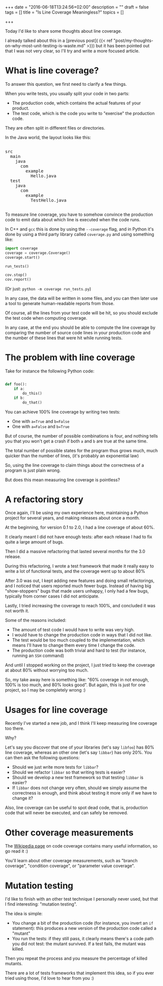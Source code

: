 +++
date = "2016-06-18T13:24:56+02:00"
description = ""
draft = false
tags = []
title = "Is Line Coverage Meaningless?"
topics = []

+++

Today I'd like to share some thoughts about line coverage.

I already talked about this in a [previous post](
{{< ref "post/my-thoughts-on-why-most-unit-testing-is-waste.md" >}})
but it has been pointed out that I was not very clear, so I'll try
and write a more focused article.

<!--more-->

# What is line coverage?

To answer this question, we first need to clarify a few things.

When you write tests, you usually split your code in two parts:

* The production code, which contains the actual features of your product.
* The test code, which is the code you write to "exercise" the production code.

They are often split in different files or directories.

In the Java world, the layout looks like this:

<pre>

src
  main
    java
      com
        example
          Hello.java
  test
    java
      com
        example
          TestHello.java

</pre>

To measure line coverage, you have to somehow convince the production code
to emit data about which line is executed when the code runs.

In C++ and `gcc` this is done by using the `--coverage` flag, and in Python it's
done by using a third party library called `coverage.py` and using something
like:

```python
import coverage
coverage = coverage.Coverage()
coverage.start()

run_tests()

cov.stop()
cov.report()

```

(Or just: `python -m coverage run_tests.py`)

In any case, the data will be written in some files, and you can
then later use a tool to generate human-readable reports from those.

Of course, all the lines from your test code will be hit, so you should
exclude the test code when computing coverage.

In any case, at the end you should be able to compute the line coverage
by comparing the number of source code lines in your production code
and the number of these lines that were hit while running tests.


# The problem with line coverage

Take for instance the following Python code:

```python

def foo():
    if a:
        do_this()
    if b:
        do_that()
```

You can achieve 100% line coverage by writing two tests:

* One with `a=True` and `b=False`
* One with `a=False` and `b=True`

But of course, the number of possible combinations is four,
and nothing tells you that you won't get a crash if both `a` and
`b` are true at the same time.

The total number of possible states for the program thus grows
much, much quicker than the number of lines, (it's probably
an exponential law)

So, using the line coverage to claim things about the
correctness of a program is just plain wrong.

But does this mean measuring line coverage is pointless?

# A refactoring story

Once again, I'll be using my own experience here, maintaining a Python project
for several years, and making releases about once a month.

At the beginning, for version 0.1 to 2.0, I had a line coverage of about 60%.

It clearly meant I did not have enough tests: after each release I had to fix
quite a large amount of bugs.

Then I did a massive refactoring that lasted several months for the 3.0
release.

During this refactoring, I wrote a test framework that made it really easy to
write a lot of functional tests, and the coverage went up to about 80%

After 3.0 was out, I kept adding new features and doing small refactorings, and
I noticed that users reported much fewer bugs. Instead of having big
"show-stoppers" bugs that made users unhappy, I only had a few bugs,
typically from corner cases I did not anticipate.

Lastly, I tried increasing the coverage to reach 100%, and concluded it was not
worth it.

Some of the reasons included:

* The amount of test code I would have to write was very high.
* I would have to change the production code in ways that I
  did not like.
* The test would be too much coupled to the implementation, which means
  I'll have to change them every time I change the code.
* The production code was both trivial and hard to test (for instance,
  running an `SSH` command)

And until I stopped working on the project, I just tried to keep the coverage at
about 80% without worrying too much.

So, my take away here is something like: "60% coverage in not enough, 100% is
too much, and 80% looks good". But again, this is just for one project, so I may
be completely wrong :)

# Usages for line coverage

Recently I've started a new job, and I think I'll keep measuring line coverage
too there.

Why?

Let's say you discover that one of your libraries (let's say `libfoo`) has
80% line coverage, whereas an other one (let's say `libbar`) has only
20%. You can then ask the following questions:

* Should we just write more tests for `libbar`?
* Should we refactor `libbar` so that writing tests is easier?
* Should we develop a new test framework so that testing `libbar` is easier?
* If `libbar` does not change very often, should we simply assume the
  correctness is enough, and think about testing it more only if we have to
  change it?


Also, line coverage can be useful to spot dead code, that is, production code
that will never be executed, and can safely be removed.

# Other coverage measurements

The [Wikipedia page](https://en.wikipedia.org/wiki/Code_coverage) on code
coverage contains many useful information, so go read it :)

You'll learn about other coverage measurements, such as "branch coverage",
"condition coverage", or "parameter value coverage".

# Mutation testing

I'd like to finish with an other test technique I personally never used, but
that I find interesting: "mutation testing".

The idea is simple:

* You change a bit of the production code (for instance, you invert an `if`
  statement): this produces a new version of the production code called a
  "mutant"
* You run the tests: if they still pass, it clearly means there's a code path
  you did not test: the mutant survived. If a test fails, the mutant was killed.

Then you repeat the process and you measure the percentage of killed mutants.

There are a lot of tests frameworks that implement this idea, so if you ever
tried using those, I'd love to hear from you :)
